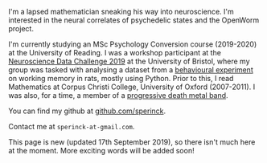 I'm a lapsed mathematician sneaking his way into neuroscience. I'm interested in the neural correlates of psychedelic states and the OpenWorm project.

I'm currently studying an MSc Psychology Conversion course (2019-2020) at the University of Reading. I was a workshop participant at the [Neuroscience Data Challenge 2019](http://www.bristol.ac.uk/neural-dynamics/information/neuroscience-data-challenge/) at the University of Bristol, where my group was tasked with analysing a dataset from a [behavioural experiment](https://www.biorxiv.org/content/biorxiv/early/2018/01/04/182246.full.pdf) on working memory in rats, mostly using Python. Prior to this, I read Mathematics at Corpus Christi College, University of Oxford (2007-2011). I was also, for a time, a member of a [progressive death metal band](https://www.google.co.uk/search?q=ageless+oblivion).

You can find my github at [github.com/sperinck](https://github.com/sperinck).

Contact me at ```sperinck-at-gmail.com```.

This page is new (updated 17th September 2019), so there isn't much here at the moment. More exciting words will be added soon!

<!---
GitHub Pages are a great way to showcase some open source projects, host a blog, or even share your résumé. This guide will help get you started on creating your next website. 
## Welcome to GitHub Pages

You can use the [editor on GitHub](https://github.com/sperinck/sperinck.github.io/edit/master/index.md) to maintain and preview the content for your website in Markdown files.

Whenever you commit to this repository, GitHub Pages will run [Jekyll](https://jekyllrb.com) to rebuild the pages in your site, from the content in your Markdown files.

### Markdown

Markdown is a lightweight and easy-to-use syntax for styling your writing. It includes conventions for

```markdown
Syntax highlighted code block

# Header 1
## Header 2
### Header 3

- Bulleted
- List

1. Numbered
2. List

**Bold** and _Italic_ and `Code` text

[Link](url) and ![Image](src)
```

For more details see [GitHub Flavored Markdown](https://guides.github.com/features/mastering-markdown/).

### Jekyll Themes

Your Pages site will use the layout and styles from the Jekyll theme you have selected in your [repository settings](https://github.com/sperinck/sperinck.github.io/settings). The name of this theme is saved in the Jekyll `_config.yml` configuration file.

### Support or Contact

Having trouble with Pages? Check out our [documentation](https://help.github.com/categories/github-pages-basics/) or [contact support](https://github.com/contact) and we’ll help you sort it out.
-->
